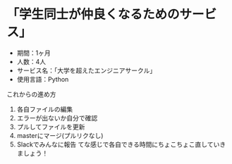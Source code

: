 # 「学生同士が仲良くなるためのサービス」
- 期間：1ヶ月
- 人数：4人
- サービス名：「大学を超えたエンジニアサークル」
- 使用言語：Python  
  
これからの進め方  
1. 各自ファイルの編集
1. エラーが出ないか自分で確認
1. プルしてファイルを更新
1. masterにマージ(プルリクなし)
1. Slackでみんなに報告
てな感じで各自できる時間にちょこちょこ直していきましょう！


